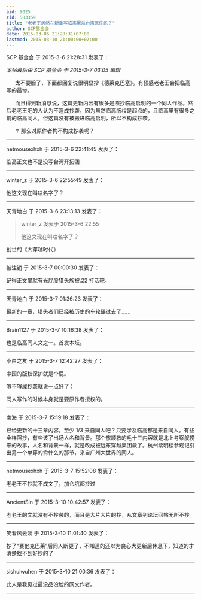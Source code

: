 ```yaml
---
aid: 9025
zid: 583359
title: "老老王居然在新章写临高屠杀台湾原住民？"
author: SCP基金会
date: 2015-03-06 21:28:31+07:00
lastmod: 2015-03-10 21:00:00+07:00
---
```


SCP 基金会 于 2015-3-6 21:28:31 发表了：

_本帖最后由 SCP 基金会 于 2015-3-7 03:05 编辑_

&nbsp; &nbsp;&nbsp; &nbsp;太不要脸了，下面都回复说很明显抄《德莱克巴塞》。有预感老老王会把临高写的最惨。

&nbsp; &nbsp;&nbsp; &nbsp;而且得到新消息说，这篇更新内容有很多是照抄临高启明的一个同人作品。然后老老王吧的人认为不造成抄袭，因为虽然临高版权是起点的，且临高里有很多之前的临高同人，但这篇没有被搬进临高启明，所以不构成抄袭。

&nbsp; &nbsp;&nbsp; &nbsp;↑ 那么对原作者构不构成抄袭呢？

---

netmousexhxh 于 2015-3-6 22:41:45 发表了：

临高正文也不是没写台湾开拓团

---

winter_z 于 2015-3-6 22:55:49 发表了：

他这文现在叫啥名字了？

---

天青地白 于 2015-3-6 23:13:13 发表了：

> winter_z 发表于 2015-3-6 22:55
>
> 他这文现在叫啥名字了？

创世的《大穿越时代》

---

被注销 于 2015-3-7 00:00:30 发表了：

记得正文里就有光屁股猎头族被.22 打活靶。

---

天青地白 于 2015-3-7 01:36:23 发表了：

最新的一章，猎头者们已经被历史的车轮碾过去了......

---

Brain1127 于 2015-3-7 10:16:38 发表了：

也是临高同人文之一。首发本坛。

---

小白之友 于 2015-3-7 12:42:27 发表了：

中国的版权保护就是个屁。

够不够成抄袭就说一点好了：

同人写作的时候本身就是要原作者授权的。

---

南海 于 2015-3-7 15:19:18 发表了：

已经更新的十三章内容，至少 1/3 来自同人吧？只要涉及临高都是来自同人。有些全样照抄，有些该了出场人名和背景。那个旅顺救的毛十三内容就是北上考察舰捞来的故事，人名和背景一样，就是改成被远东穿越集团救了。杭州紫明楼参观记引出另一个单穿的俞什么的那节，来自广州大世界的同人。

---

netmousexhxh 于 2015-3-7 15:52:08 发表了：

老老王不抄就不成文了，加仑坑都抄过

---

AncientSin 于 2015-3-10 10:42:57 发表了：

老老王的文就没有不抄袭的，而且是大片大片的抄，从文章到论坛回帖无所不抄。

---

笑看风云淡 于 2015-3-10 11:01:40 发表了：

抄了“赛他克巴莱”后同人断更了，不知道的还以为良心大更新后休息下，知道的才清楚找不到好抄的了

---

sishuiwuhen 于 2015-3-10 21:00:36 发表了：

此人是我见过最没品没脸的网文作者。

---
